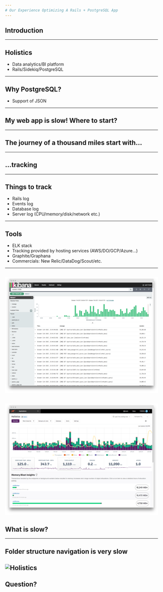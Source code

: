 ```yaml
---
# Our Experience Optimizing A Rails + PostgreSQL App
---
```

## Introduction
---
## Holistics

* Data analytics/BI platform
* Rails/Sidekiq/PostgreSQL
---
## Why PostgreSQL?

* Support of JSON
---
## My web app is slow! Where to start?
---
## The journey of a thousand miles start with...
---
## ...tracking
---
## Things to track
* Rails log
* Events log
* Database log
* Server log (CPU/memory/disk/network etc.)
---
## Tools
* ELK stack
* Tracking provided by hosting services (AWS/DO/GCP/Azure...)
* Graphite/Graphana
* Commercials: New Relic/DataDog/Scout/etc.
---
![Kibana](static/kibana.png)
---
![Scout](static/scoutapp.png)
---
## What is slow?
---
## Folder structure navigation is very slow
![Holistics](static/holistics_folers.png)
---
## Question?
